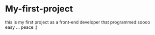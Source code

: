 # My-first-project
this is my first project as a front-end developer that programmed soooo easy ... peace ;)
